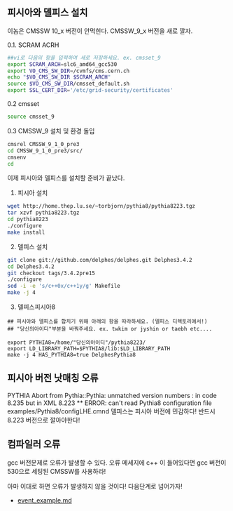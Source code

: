 ## 피시아와 델피스 설치

이놈은 CMSSW 10_x 버전이 안먹힌다. CMSSW_9_x 버전을 새로 깔자.

0.1. SCRAM ACRH 
```bash
##vi로 다음의 항을 입력하여 새로 저장하세요. ex. cmsset_9
export SCRAM_ARCH=slc6_amd64_gcc530
export VO_CMS_SW_DIR=/cvmfs/cms.cern.ch
echo "$VO_CMS_SW_DIR $SCRAM_ARCH"
source $VO_CMS_SW_DIR/cmsset_default.sh
export SSL_CERT_DIR='/etc/grid-security/certificates'
```
0.2 cmsset
```bash
source cmsset_9
```
0.3 CMSSW_9 설치 및 환경 돌입
```bash
cmsrel CMSSW_9_1_0_pre3
cd CMSSW_9_1_0_pre3/src/
cmsenv
cd
```

이제 피시아와 델피스를 설치할 준비가 끝났다.

1. 피시아 설치
```bash
wget http://home.thep.lu.se/~torbjorn/pythia8/pythia8223.tgz
tar xzvf pythia8223.tgz
cd pythia8223
./configure
make install
```

2. 델피스 설치
```bash
git clone git://github.com/delphes/delphes.git Delphes3.4.2
cd Delphes3.4.2
git checkout tags/3.4.2pre15
./configure
sed -i -e 's/c++0x/c++1y/g' Makefile
make -j 4
```



3. 델피스피시아8
```
## 피시아와 델피스를 합치기 위해 아래의 항을 따라하세요. (델피스 디렉토리에서!)
## "당신의아이디"부분을 바꿔주세요. ex. twkim or jyshin or taebh etc....

export PYTHIA8=/home/"당신의아이디"/pythia8223/
export LD_LIBRARY_PATH=$PYTHIA8/lib:$LD_LIBRARY_PATH
make -j 4 HAS_PYTHIA8=true DelphesPythia8
```

## 피시아 버전 낫매칭 오류
 PYTHIA Abort from Pythia::Pythia: unmatched version numbers : in code 8.235 but in XML 8.223
** ERROR: can't read Pythia8 configuration file examples/Pythia8/configLHE.cmnd
델피스는 피시아 버전에 민감하다! 반드시 8.223 버전으로 깔아야한다!

## 컴파일러 오류
gcc 버전문제로 오류가 발생할 수 있다. 오류 메세지에 c++ 이 들어있다면 gcc 버전이 530으로 세팅된 CMSSW를 사용하라!


아마 이대로 하면 오류가 발생하지 않을 것이다! 다음단계로 넘어가자!

- [event_example.md](https://github.com/resisov/CMS_tutorial/blob/main/event_example.md)
